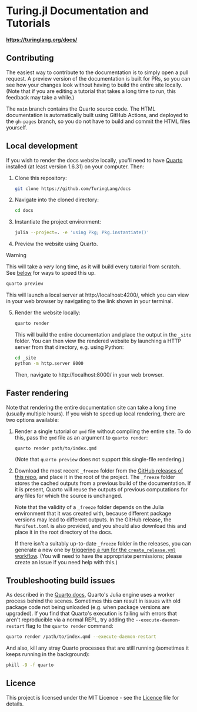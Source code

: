# Turing.jl Documentation and Tutorials

**https://turinglang.org/docs/**

## Contributing

The easiest way to contribute to the documentation is to simply open a pull request.
A preview version of the documentation is built for PRs, so you can see how your changes look without having to build the entire site locally.
(Note that if you are editing a tutorial that takes a long time to run, this feedback may take a while.)

The `main` branch contains the Quarto source code.
The HTML documentation is automatically built using GitHub Actions, and deployed to the `gh-pages` branch, so you do not have to build and commit the HTML files yourself.

## Local development

If you wish to render the docs website locally, you'll need to have [Quarto](https://quarto.org/docs/download/) installed (at least version 1.6.31) on your computer.
Then:

1. Clone this repository:

   ```bash
   git clone https://github.com/TuringLang/docs
   ```

2. Navigate into the cloned directory:

   ```bash
   cd docs
   ```

3. Instantiate the project environment:

   ```bash
   julia --project=. -e 'using Pkg; Pkg.instantiate()'
   ```

4. Preview the website using Quarto.

> [!WARNING]
> This will take a _very_ long time, as it will build every tutorial from scratch. See [below](#faster-rendering) for ways to speed this up.

   ```bash
   quarto preview
   ```

   This will launch a local server at http://localhost:4200/, which you can view in your web browser by navigating to the link shown in your terminal.

5. Render the website locally:

   ```bash
   quarto render
   ```

   This will build the entire documentation and place the output in the `_site` folder.
   You can then view the rendered website by launching a HTTP server from that directory, e.g. using Python:

   ```bash
   cd _site
   python -m http.server 8000
   ```

   Then, navigate to http://localhost:8000/ in your web browser.

## Faster rendering

Note that rendering the entire documentation site can take a long time (usually multiple hours).
If you wish to speed up local rendering, there are two options available:

1. Render a single tutorial or `qmd` file without compiling the entire site.
   To do this, pass the `qmd` file as an argument to `quarto render`:

   ```
   quarto render path/to/index.qmd
   ```

   (Note that `quarto preview` does not support this single-file rendering.)

2. Download the most recent `_freeze` folder from the [GitHub releases of this repo](https://github.com/turinglang/docs/releases), and place it in the root of the project.
   The `_freeze` folder stores the cached outputs from a previous build of the documentation.
   If it is present, Quarto will reuse the outputs of previous computations for any files for which the source is unchanged.

   Note that the validity of a `_freeze` folder depends on the Julia environment that it was created with, because different package versions may lead to different outputs.
   In the GitHub release, the `Manifest.toml` is also provided, and you should also download this and place it in the root directory of the docs.
   
   If there isn't a suitably up-to-date `_freeze` folder in the releases, you can generate a new one by [triggering a run for the `create_release.yml` workflow](https://github.com/TuringLang/docs/actions/workflows/create_release.yml).
   (You will need to have the appropriate permissions; please create an issue if you need help with this.)

## Troubleshooting build issues

As described in the [Quarto docs](https://quarto.org/docs/computations/julia.html#using-the-julia-engine), Quarto's Julia engine uses a worker process behind the scenes.
Sometimes this can result in issues with old package code not being unloaded (e.g. when package versions are upgraded).
If you find that Quarto's execution is failing with errors that aren't reproducible via a normal REPL, try adding the `--execute-daemon-restart` flag to the `quarto render` command:

```bash
quarto render /path/to/index.qmd --execute-daemon-restart
```

And also, kill any stray Quarto processes that are still running (sometimes it keeps running in the background):

```bash
pkill -9 -f quarto
```

## Licence

This project is licensed under the MIT Licence - see the [Licence](Licence) file for details.
